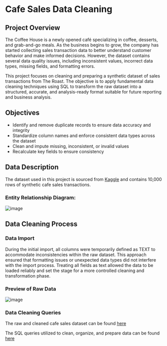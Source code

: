 # Cafe Sales Data Cleaning
## Project Overview
The Coffee House is a newly opened café specializing in coffee, desserts, and grab-and-go meals. As the business begins to grow, the company has started collecting sales transaction data to better understand customer behavior and make informed decisions. However, the dataset contains several data quality issues, including inconsistent values, incorrect data types, missing fields, and formatting errors.

This project focuses on cleaning and preparing a synthetic dataset of sales transactions from The Roast. The objective is to apply fundamental data cleaning techniques using SQL to transform the raw dataset into a structured, accurate, and analysis-ready format suitable for future reporting and business analysis.
## Objectives
* Identify and remove duplicate records to ensure data accuracy and integrity
* Standardize column names and enforce consistent data types across the dataset
* Clean and impute missing, inconsistent, or invalid values
* Recalculate key fields to ensure consistency
## Data Description
The dataset used in this project is sourced from [Kaggle](https://www.kaggle.com/datasets/ahmedmohamed2003/cafe-sales-dirty-data-for-cleaning-training) and contains 10,000 rows of synthetic cafe sales transactions.
### Entity Relationship Diagram:
![image](https://github.com/user-attachments/assets/222a4e49-5b93-4337-ab4c-54979172e091)
## Data Cleaning Process
### Data Import
During the initial import, all columns were temporarily defined as TEXT to accommodate inconsistencies within the raw dataset. This approach ensured that formatting issues or unexpected data types did not interfere with the import process. Treating all fields as text allowed the data to be loaded reliably and set the stage for a more controlled cleaning and transformation phase.
### Preview of Raw Data
![image](https://github.com/user-attachments/assets/66fb76e1-b685-45e1-a622-56778dc6775d)
### Data Cleaning Queries
The raw and cleaned cafe sales dataset can be found [here](https://github.com/Jlee2537/Cafe-Sales/tree/main/Dataset)

The SQL queries utilized to clean, organize, and prepare data can be found [here](https://github.com/Jlee2537/Cafe-Sales/blob/main/SQL/cafe_sales_queries.sql)
